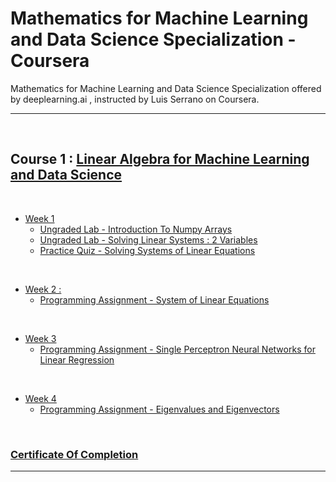 # Mathematics for Machine Learning and Data Science Specialization - Coursera

Mathematics for Machine Learning and Data Science Specialization offered by deeplearning.ai , instructed by Luis Serrano on Coursera.

<hr/>

<br/>

## Course 1 : [Linear Algebra for Machine Learning and Data Science](https://www.coursera.org/learn/machine-learning-linear-algebra)

<br/>

- [Week 1](/LLinear-Algebra-for-Machine-Learning-and-Data-Science/Week-1-:-System-of-Linear-Equations/)
  - [Ungraded Lab - Introduction To Numpy Arrays](/Linear-Algebra-for-Machine-Learning-and-Data-Science/Week-1-:-System-of-Linear-Equations/C1_W1_Lab_1_introduction_to_numpy_arrays.ipynb)
  - [Ungraded Lab - Solving Linear Systems : 2 Variables](/Linear-Algebra-for-Machine-Learning-and-Data-Science/Week-1-:-System-of-Linear-Equations/C1_W1_Lab_2_solving_linear_systems_2_variables.ipynb)
  - [Practice Quiz - Solving Systems of Linear Equations](/Linear-Algebra-for-Machine-Learning-and-Data-Science/Week-1-:-System-of-Linear-Equations/quiz.py)

<br/>

- [Week 2 :](/Linear-Algebra-for-Machine-Learning-and-Data-Science/Week-2-:-Solving-System-of-Linear-Equations/)
  -  [Programming Assignment - System of Linear Equations](/Linear-Algebra-for-Machine-Learning-and-Data-Science/Week-2-:-Solving-System-of-Linear-Equations/C1_W2_Assignment.ipynb)

<br/>

- [Week 3](/Linear-Algebra-for-Machine-Learning-and-Data-Science/Week-3-:-Vectors-and-Linear-Transformations/)
  - [Programming Assignment - Single Perceptron Neural Networks for Linear Regression](/Linear-Algebra-for-Machine-Learning-and-Data-Science/Week-3-:-Vectors-and-Linear-Transformations/C1_W3_Assignment_2023_11_08_06_39_21.ipynb)

<br/>

- [Week 4](/Linear-Algebra-for-Machine-Learning-and-Data-Science/Week-4-:-Determinants-and-Eigenvectors/)
  - [Programming Assignment - Eigenvalues and Eigenvectors](/Linear-Algebra-for-Machine-Learning-and-Data-Science/Week-4-:-Determinants-and-Eigenvectors/C1_W4_Assignment.ipynb)

<br/>

### [Certificate Of Completion](https://coursera.org/share/d7743c4cc1c3529b9de17eac2498fb9b)

<hr/>

